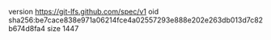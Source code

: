 version https://git-lfs.github.com/spec/v1
oid sha256:be7cace838e971a06214fce4a02557293e888e202e263db013d7c82b674d8fa4
size 1447
